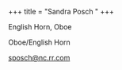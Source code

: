 +++
title = "Sandra Posch "
+++

English Horn, Oboe

<!--more-->

Oboe/English Horn

sposch@nc.rr.com
